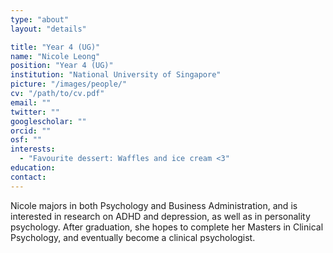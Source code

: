 ```yaml
---
type: "about"
layout: "details"

title: "Year 4 (UG)"
name: "Nicole Leong"
position: "Year 4 (UG)"
institution: "National University of Singapore"
picture: "/images/people/"
cv: "/path/to/cv.pdf"
email: ""
twitter: ""
googlescholar: ""
orcid: ""
osf: ""
interests:
  - "Favourite dessert: Waffles and ice cream <3"
education:
contact:
---
```


Nicole majors in both Psychology and Business Administration, and is interested in research on ADHD and depression, as well as in personality psychology. After graduation, she hopes to complete her Masters in Clinical Psychology, and eventually become a clinical psychologist.
